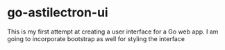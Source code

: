 # go-astilectron-ui

This is my first attempt at creating a user interface for a Go web app. I am going to incorporate bootstrap as well for styling the interface
